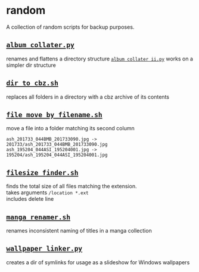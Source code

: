 # random
A collection of random scripts for backup purposes.

## [`album collater.py`](./album_collater.py)
renames and flattens a directory structure
[`album collater ii.py`](./album_collater_ii.py') works on a simpler dir structure

## [`dir_to_cbz.sh`](./dirs_to_cbz.sh)
replaces all folders in a directory with a cbz archive of its contents

## [`file_move_by_filename.sh`](./file_move_by_filename.sh) 
move a file into a folder matching its second column
```
ash_201733_044BMB_201733090.jpg -> 201733/ash_201733_044BMB_201733090.jpg
ash_195204_044ASI_195204001.jpg -> 195204/ash_195204_044ASI_195204001.jpg
```

## [`filesize_finder.sh`](./filesize_finder.sh)
finds the total size of all files matching the extension.  
takes arguments `/location *.ext`  
includes delete line

## [`manga renamer.sh`](./manga_renamer.sh)
renames inconsistent naming of titles in a manga collection

## [`wallpaper_linker.py`](./wallpaper_linker.py)
creates a dir of symlinks for usage as a slideshow for Windows wallpapers
